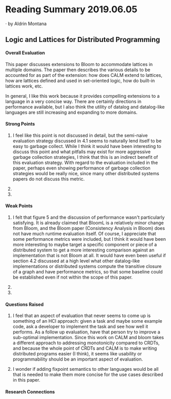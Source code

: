 # Reading Summary 2019.06.05

&middot; by Aldrin Montana

## Logic and Lattices for Distributed Programming

#### Overall Evaluation

This paper discusses extensions to Bloom to accommodate lattices in multiple domains.
The paper then describes the various details to be accounted for as part of the extension:
how does CALM extend to lattices, how are lattices defined and used in set-oriented logic,
how do built-in lattices work, etc.

In general, I like this work because it provides compelling extensions to a language in
a very concise way. There are certainly directions in performance available, but I also think
the utility of datalog and datalog-like languages are still increasing and expanding to
more domains.


#### Strong Points

1. I feel like this point is not discussed in detail, but the semi-naive evaluation strategy
discussed in 4.1 seems to naturally lend itself to be easy to garbage collect. While I think
it would have been interesting to discuss this point and what pitfalls may exist for more
aggressive garbage collection strategies, I think that this is an indirect benefit of this
evaluation strategy. With regard to the evaluation included in the paper, perhaps even showing
performance of garbage collection strategies would be really nice, since many other distributed
systems papers do not discuss this metric.

2.
3.

#### Weak Points

1. I felt that figure 5 and the discussion of performance wasn't particularly satisfying.
It is already claimed that BloomL is a relatively minor change from Bloom, and the Bloom paper
(Consistency Analysis in Bloom) does not have much runtime evaluation itself. Of course, I
appreciate that some performance metrics were included, but I think it would have been more
interesting to maybe target a specific component or piece of a distributed system to get a more
interesting comparison against an implementation that is not Bloom at all. It would have
even been useful if section 4.2 discussed at a high level what other datalog-like implementations
or distributed systems compute the transitive closure of a graph and have performance metrics,
so that some baseline could be established even if not within the scope of this paper.

2.
3.
  
#### Questions Raised

1. I feel that an aspect of evaluation that never seems to come up is something of an HCI
approach: given a task and maybe some example code, ask a developer to implement the
task and see how well it performs. As a follow up evaluation, have that person try to
improve a sub-optimal implementation. Since this work on CALM and bloom takes a different
approach to addressing monotonicity compared to CRDTs, and because the whole point of CRDTs
and CALM is to make writing distributed programs easier (I think), it seems like usability
or programmability should be an important aspect of evaluation.

2. I wonder if adding fixpoint semantics to other languages would be all that is needed to make
them more concise for the use cases described in this paper.

#### Research Connections



